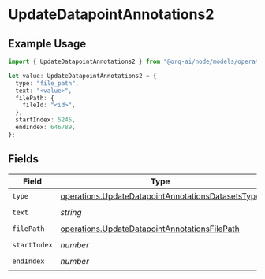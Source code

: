 # UpdateDatapointAnnotations2

## Example Usage

```typescript
import { UpdateDatapointAnnotations2 } from "@orq-ai/node/models/operations";

let value: UpdateDatapointAnnotations2 = {
  type: "file_path",
  text: "<value>",
  filePath: {
    fileId: "<id>",
  },
  startIndex: 5245,
  endIndex: 646789,
};
```

## Fields

| Field                                                                                                                  | Type                                                                                                                   | Required                                                                                                               | Description                                                                                                            |
| ---------------------------------------------------------------------------------------------------------------------- | ---------------------------------------------------------------------------------------------------------------------- | ---------------------------------------------------------------------------------------------------------------------- | ---------------------------------------------------------------------------------------------------------------------- |
| `type`                                                                                                                 | [operations.UpdateDatapointAnnotationsDatasetsType](../../models/operations/updatedatapointannotationsdatasetstype.md) | :heavy_check_mark:                                                                                                     | N/A                                                                                                                    |
| `text`                                                                                                                 | *string*                                                                                                               | :heavy_check_mark:                                                                                                     | N/A                                                                                                                    |
| `filePath`                                                                                                             | [operations.UpdateDatapointAnnotationsFilePath](../../models/operations/updatedatapointannotationsfilepath.md)         | :heavy_check_mark:                                                                                                     | N/A                                                                                                                    |
| `startIndex`                                                                                                           | *number*                                                                                                               | :heavy_check_mark:                                                                                                     | N/A                                                                                                                    |
| `endIndex`                                                                                                             | *number*                                                                                                               | :heavy_check_mark:                                                                                                     | N/A                                                                                                                    |